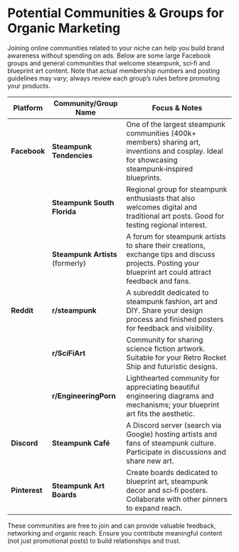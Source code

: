 # Potential Communities & Groups for Organic Marketing

Joining online communities related to your niche can help you build brand awareness without spending on ads. Below are some large Facebook groups and general communities that welcome steampunk, sci‑fi and blueprint art content. Note that actual membership numbers and posting guidelines may vary; always review each group’s rules before promoting your products.

| Platform | Community/Group Name | Focus & Notes |
|---|---|---|
| **Facebook** | **Steampunk Tendencies** | One of the largest steampunk communities (400k+ members) sharing art, inventions and cosplay. Ideal for showcasing steampunk‑inspired blueprints. |
| | **Steampunk South Florida** | Regional group for steampunk enthusiasts that also welcomes digital and traditional art posts. Good for testing regional interest. |
| | **Steampunk Artists** (formerly) | A forum for steampunk artists to share their creations, exchange tips and discuss projects. Posting your blueprint art could attract feedback and fans. |
| **Reddit** | **r/steampunk** | A subreddit dedicated to steampunk fashion, art and DIY. Share your design process and finished posters for feedback and visibility. |
| | **r/SciFiArt** | Community for sharing science fiction artwork. Suitable for your Retro Rocket Ship and futuristic designs. |
| | **r/EngineeringPorn** | Lighthearted community for appreciating beautiful engineering diagrams and mechanisms; your blueprint art fits the aesthetic. |
| **Discord** | **Steampunk Café** | A Discord server (search via Google) hosting artists and fans of steampunk culture. Participate in discussions and share new art. |
| **Pinterest** | **Steampunk Art Boards** | Create boards dedicated to blueprint art, steampunk decor and sci‑fi posters. Collaborate with other pinners to expand reach. |

These communities are free to join and can provide valuable feedback, networking and organic reach. Ensure you contribute meaningful content (not just promotional posts) to build relationships and trust.
